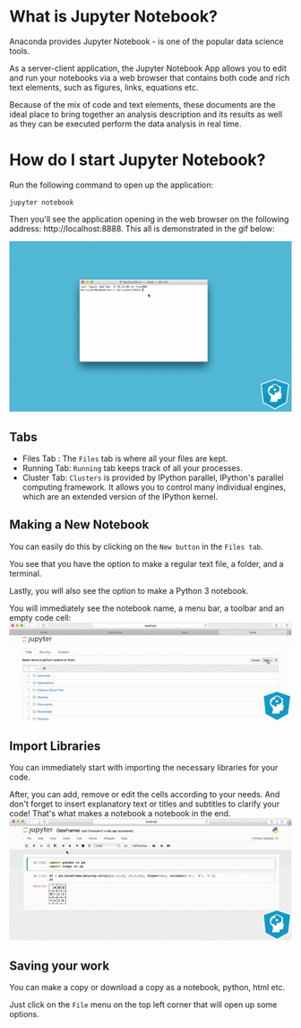 # What is Jupyter Notebook?
Anaconda provides Jupyter Notebook - is one of the popular data science tools. 

As a server-client application, the Jupyter Notebook App allows you to edit and run your notebooks via a web browser that contains both code and rich text elements, such as figures, links, equations etc.

Because of the mix of code and text elements, these documents are the ideal place to bring together an analysis description and its results as well as they can be executed perform the data analysis in real time.

# How do I start Jupyter Notebook?
Run the following command to open up the application:
```
jupyter notebook
```
Then you'll see the application opening in the web browser on the following address: http://localhost:8888. This all is demonstrated in the gif below:

![demo1](./jup-nb-demo/content_jupyternotebook1.gif)

## Tabs
* Files Tab : The `Files` tab is where all your files are kept.
* Running Tab: `Running` tab keeps track of all your processes.
* Cluster Tab:  `Clusters` is provided by IPython parallel, IPython's parallel computing framework. It allows you to control many individual engines, which are an extended version of the IPython kernel.

## Making a New Notebook
You can easily do this by clicking on the `New button` in the `Files tab`.

You see that you have the option to make a regular text file, a folder, and a terminal.

Lastly, you will also see the option to make a Python 3 notebook. 

You will immediately see the notebook name, a menu bar, a toolbar and an empty code cell:
![demo2](./jup-nb-demo/content_jupyternotebook3b.gif)

## Import Libraries
You can immediately start with importing the necessary libraries for your code. 

After, you can add, remove or edit the cells according to your needs. And don't forget to insert explanatory text or titles and subtitles to clarify your code! That's what makes a notebook a notebook in the end. 
![demo3](./jup-nb-demo/content_jupyternotebook7.gif)

## Saving your work
You can make a copy or download a copy as a notebook, python, html etc.

Just click on the `File` menu on the top left corner that will open up some options.
